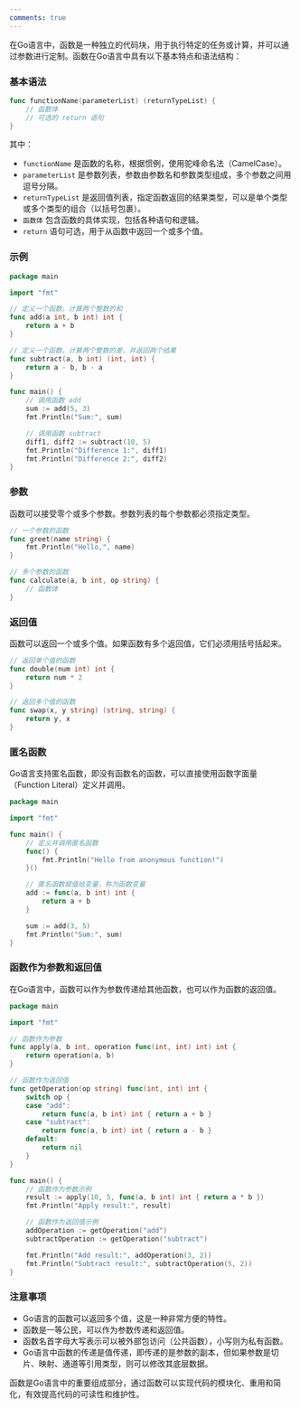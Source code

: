 ```yaml
---
comments: true
---
```


在Go语言中，函数是一种独立的代码块，用于执行特定的任务或计算，并可以通过参数进行定制。函数在Go语言中具有以下基本特点和语法结构：

### 基本语法

```go
func functionName(parameterList) (returnTypeList) {
    // 函数体
    // 可选的 return 语句
}
```

其中：

- `functionName` 是函数的名称，根据惯例，使用驼峰命名法（CamelCase）。
- `parameterList` 是参数列表，参数由参数名和参数类型组成，多个参数之间用逗号分隔。
- `returnTypeList` 是返回值列表，指定函数返回的结果类型，可以是单个类型或多个类型的组合（以括号包裹）。
- `函数体` 包含函数的具体实现，包括各种语句和逻辑。
- `return` 语句可选，用于从函数中返回一个或多个值。

### 示例

```go
package main

import "fmt"

// 定义一个函数，计算两个整数的和
func add(a int, b int) int {
    return a + b
}

// 定义一个函数，计算两个整数的差，并返回两个结果
func subtract(a, b int) (int, int) {
    return a - b, b - a
}

func main() {
    // 调用函数 add
    sum := add(5, 3)
    fmt.Println("Sum:", sum)

    // 调用函数 subtract
    diff1, diff2 := subtract(10, 5)
    fmt.Println("Difference 1:", diff1)
    fmt.Println("Difference 2:", diff2)
}
```

### 参数

函数可以接受零个或多个参数。参数列表的每个参数都必须指定类型。

```go
// 一个参数的函数
func greet(name string) {
    fmt.Println("Hello,", name)
}

// 多个参数的函数
func calculate(a, b int, op string) {
    // 函数体
}
```

### 返回值

函数可以返回一个或多个值。如果函数有多个返回值，它们必须用括号括起来。

```go
// 返回单个值的函数
func double(num int) int {
    return num * 2
}

// 返回多个值的函数
func swap(x, y string) (string, string) {
    return y, x
}
```

### 匿名函数

Go语言支持匿名函数，即没有函数名的函数，可以直接使用函数字面量（Function Literal）定义并调用。

```go
package main

import "fmt"

func main() {
    // 定义并调用匿名函数
    func() {
        fmt.Println("Hello from anonymous function!")
    }()

    // 匿名函数赋值给变量，称为函数变量
    add := func(a, b int) int {
        return a + b
    }

    sum := add(3, 5)
    fmt.Println("Sum:", sum)
}
```

### 函数作为参数和返回值

在Go语言中，函数可以作为参数传递给其他函数，也可以作为函数的返回值。

```go
package main

import "fmt"

// 函数作为参数
func apply(a, b int, operation func(int, int) int) int {
    return operation(a, b)
}

// 函数作为返回值
func getOperation(op string) func(int, int) int {
    switch op {
    case "add":
        return func(a, b int) int { return a + b }
    case "subtract":
        return func(a, b int) int { return a - b }
    default:
        return nil
    }
}

func main() {
    // 函数作为参数示例
    result := apply(10, 5, func(a, b int) int { return a * b })
    fmt.Println("Apply result:", result)

    // 函数作为返回值示例
    addOperation := getOperation("add")
    subtractOperation := getOperation("subtract")

    fmt.Println("Add result:", addOperation(3, 2))
    fmt.Println("Subtract result:", subtractOperation(5, 2))
}
```

### 注意事项

- Go语言的函数可以返回多个值，这是一种非常方便的特性。
- 函数是一等公民，可以作为参数传递和返回值。
- 函数名首字母大写表示可以被外部包访问（公共函数），小写则为私有函数。
- Go语言中函数的传递是值传递，即传递的是参数的副本，但如果参数是切片、映射、通道等引用类型，则可以修改其底层数据。

函数是Go语言中的重要组成部分，通过函数可以实现代码的模块化、重用和简化，有效提高代码的可读性和维护性。